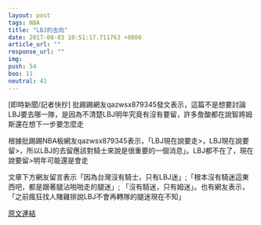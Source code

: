 ```yaml
---
layout: post
tags: NBA
title: "LBJ的去向"
date: 2017-08-03 10:51:17.711763 +0800
article_url: ""
response_url: ""
img: 
push: 54
boo: 11
neutral: 41
---
```


[即時新聞/記者快抄] 批踢踢網友qazwsx879345發文表示，這篇不是想要討論LBJ要去哪一隊，是因為不清楚LBJ明年究竟有沒有要留，許多詹酸都在說智將姆斯還在想下一步要怎麼走

根據批踢踢NBA板網友qazwsx879345表示，「LBJ現在說要走>，LBJ現在說要留>，所以LBJ的去留應該對騎士來說是很重要的一個消息」。LBJ都不在了，現在說要留>明年可能還是會走

文章下方網友留言表示「因為台灣沒有騎士，只有LBJ迷」;「根本沒有騎迷這東西吧，都是跟著腿沾啪啪走的腿迷」; 「沒有騎迷，只有姆迷」。也有網友表示，「之前瘋狂找人賭雞排說LBJ不會再轉隊的腿迷現在不知」

<a href = "https://www.ptt.cc/bbs/NBA/M.1500859935.A.F52.html">原文連結</a>

